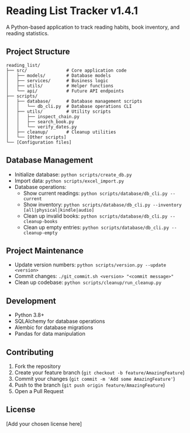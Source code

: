 # Reading List Tracker v1.4.1

A Python-based application to track reading habits, book inventory, and reading statistics.

## Project Structure

```
reading_list/
├── src/               # Core application code
│   ├── models/        # Database models
│   ├── services/      # Business logic
│   ├── utils/         # Helper functions
│   └── api/           # Future API endpoints
├── scripts/
│   ├── database/      # Database management scripts
│   │   └── db_cli.py  # Database operations CLI
│   ├── utils/         # Utility scripts
│   │   ├── inspect_chain.py
│   │   ├── search_book.py
│   │   └── verify_dates.py
│   ├── cleanup/       # Cleanup utilities
│   └── [Other scripts]
└── [Configuration files]
```

## Database Management
- Initialize database: `python scripts/create_db.py`
- Import data: `python scripts/excel_import.py`
- Database operations:
  - Show current readings: `python scripts/database/db_cli.py --current`
  - Show inventory: `python scripts/database/db_cli.py --inventory [all|physical|kindle|audio]`
  - Clean up invalid books: `python scripts/database/db_cli.py --cleanup-books`
  - Clean up empty entries: `python scripts/database/db_cli.py --cleanup-empty`

## Project Maintenance
- Update version numbers: `python scripts/version.py --update <version>`
- Commit changes: `./git_commit.sh <version> "<commit message>"`
- Clean up codebase: `python scripts/cleanup/run_cleanup.py`

## Development

- Python 3.8+
- SQLAlchemy for database operations
- Alembic for database migrations
- Pandas for data manipulation

## Contributing

1. Fork the repository
2. Create your feature branch (`git checkout -b feature/AmazingFeature`)
3. Commit your changes (`git commit -m 'Add some AmazingFeature'`)
4. Push to the branch (`git push origin feature/AmazingFeature`)
5. Open a Pull Request

## License

[Add your chosen license here]
